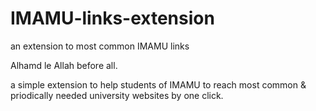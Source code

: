 # IMAMU-links-extension
an extension to most common IMAMU links 

Alhamd le Allah before all.

a simple extension to help students of IMAMU to reach most common & priodically needed university websites by one click.
